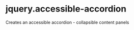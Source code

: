 jquery.accessible-accordion
===========================

Creates an accessible accordion - collapsible content panels
